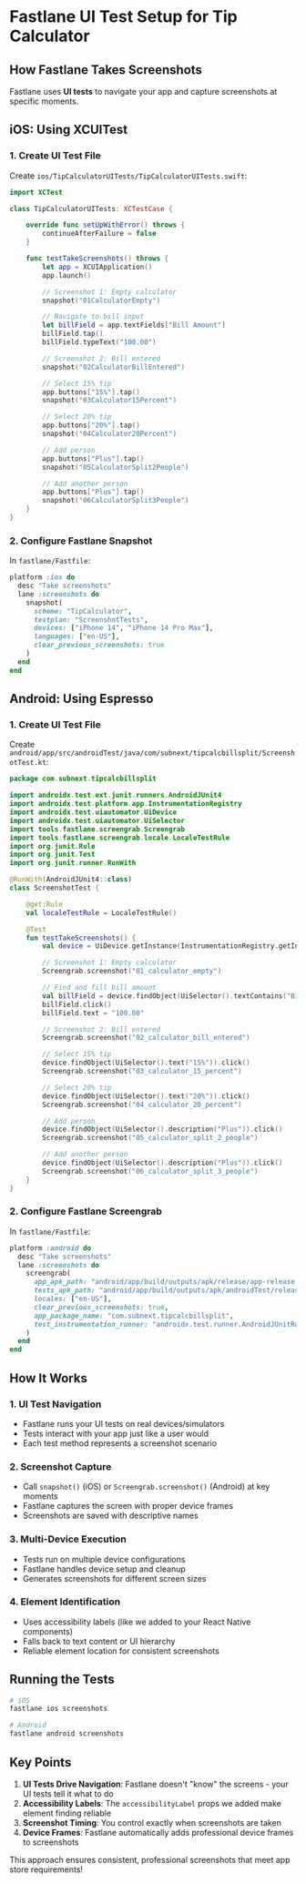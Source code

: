 # Fastlane UI Test Setup for Tip Calculator

## How Fastlane Takes Screenshots

Fastlane uses **UI tests** to navigate your app and capture screenshots at specific moments.

## iOS: Using XCUITest

### 1. Create UI Test File
Create `ios/TipCalculatorUITests/TipCalculatorUITests.swift`:

```swift
import XCTest

class TipCalculatorUITests: XCTestCase {

    override func setUpWithError() throws {
        continueAfterFailure = false
    }

    func testTakeScreenshots() throws {
        let app = XCUIApplication()
        app.launch()

        // Screenshot 1: Empty calculator
        snapshot("01CalculatorEmpty")

        // Navigate to bill input
        let billField = app.textFields["Bill Amount"]
        billField.tap()
        billField.typeText("100.00")

        // Screenshot 2: Bill entered
        snapshot("02CalculatorBillEntered")

        // Select 15% tip
        app.buttons["15%"].tap()
        snapshot("03Calculator15Percent")

        // Select 20% tip
        app.buttons["20%"].tap()
        snapshot("04Calculator20Percent")

        // Add person
        app.buttons["Plus"].tap()
        snapshot("05CalculatorSplit2People")

        // Add another person
        app.buttons["Plus"].tap()
        snapshot("06CalculatorSplit3People")
    }
}
```

### 2. Configure Fastlane Snapshot
In `fastlane/Fastfile`:

```ruby
platform :ios do
  desc "Take screenshots"
  lane :screenshots do
    snapshot(
      scheme: "TipCalculator",
      testplan: "ScreenshotTests",
      devices: ["iPhone 14", "iPhone 14 Pro Max"],
      languages: ["en-US"],
      clear_previous_screenshots: true
    )
  end
end
```

## Android: Using Espresso

### 1. Create UI Test File
Create `android/app/src/androidTest/java/com/subnext/tipcalcbillsplit/ScreenshotTest.kt`:

```kotlin
package com.subnext.tipcalcbillsplit

import androidx.test.ext.junit.runners.AndroidJUnit4
import androidx.test.platform.app.InstrumentationRegistry
import androidx.test.uiautomator.UiDevice
import androidx.test.uiautomator.UiSelector
import tools.fastlane.screengrab.Screengrab
import tools.fastlane.screengrab.locale.LocaleTestRule
import org.junit.Rule
import org.junit.Test
import org.junit.runner.RunWith

@RunWith(AndroidJUnit4::class)
class ScreenshotTest {

    @get:Rule
    val localeTestRule = LocaleTestRule()

    @Test
    fun testTakeScreenshots() {
        val device = UiDevice.getInstance(InstrumentationRegistry.getInstrumentation())

        // Screenshot 1: Empty calculator
        Screengrab.screenshot("01_calculator_empty")

        // Find and fill bill amount
        val billField = device.findObject(UiSelector().textContains("Bill Amount"))
        billField.click()
        billField.text = "100.00"

        // Screenshot 2: Bill entered
        Screengrab.screenshot("02_calculator_bill_entered")

        // Select 15% tip
        device.findObject(UiSelector().text("15%")).click()
        Screengrab.screenshot("03_calculator_15_percent")

        // Select 20% tip
        device.findObject(UiSelector().text("20%")).click()
        Screengrab.screenshot("04_calculator_20_percent")

        // Add person
        device.findObject(UiSelector().description("Plus")).click()
        Screengrab.screenshot("05_calculator_split_2_people")

        // Add another person
        device.findObject(UiSelector().description("Plus")).click()
        Screengrab.screenshot("06_calculator_split_3_people")
    }
}
```

### 2. Configure Fastlane Screengrab
In `fastlane/Fastfile`:

```ruby
platform :android do
  desc "Take screenshots"
  lane :screenshots do
    screengrab(
      app_apk_path: "android/app/build/outputs/apk/release/app-release.apk",
      tests_apk_path: "android/app/build/outputs/apk/androidTest/release/app-release-androidTest.apk",
      locales: ["en-US"],
      clear_previous_screenshots: true,
      app_package_name: "com.subnext.tipcalcbillsplit",
      test_instrumentation_runner: "androidx.test.runner.AndroidJUnitRunner"
    )
  end
end
```

## How It Works

### 1. **UI Test Navigation**
- Fastlane runs your UI tests on real devices/simulators
- Tests interact with your app just like a user would
- Each test method represents a screenshot scenario

### 2. **Screenshot Capture**
- Call `snapshot()` (iOS) or `Screengrab.screenshot()` (Android) at key moments
- Fastlane captures the screen with proper device frames
- Screenshots are saved with descriptive names

### 3. **Multi-Device Execution**
- Tests run on multiple device configurations
- Fastlane handles device setup and cleanup
- Generates screenshots for different screen sizes

### 4. **Element Identification**
- Uses accessibility labels (like we added to your React Native components)
- Falls back to text content or UI hierarchy
- Reliable element location for consistent screenshots

## Running the Tests

```bash
# iOS
fastlane ios screenshots

# Android
fastlane android screenshots
```

## Key Points

1. **UI Tests Drive Navigation**: Fastlane doesn't "know" the screens - your UI tests tell it what to do
2. **Accessibility Labels**: The `accessibilityLabel` props we added make element finding reliable
3. **Screenshot Timing**: You control exactly when screenshots are taken
4. **Device Frames**: Fastlane automatically adds professional device frames to screenshots

This approach ensures consistent, professional screenshots that meet app store requirements!
